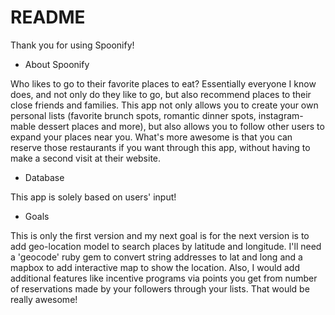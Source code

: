 # README

Thank you for using Spoonify!

* About Spoonify

Who likes to go to their favorite places to eat? Essentially everyone I know does, and not only do they like to go, but also recommend places to their close friends and families. This app not only allows you to create your own personal lists (favorite brunch spots, romantic dinner spots, instagram-mable dessert places and more), but also allows you to follow other users to expand your places near you. What's more awesome is that you can reserve those restaurants if you want through this app, without having to make a second visit at their website.

* Database

This app is solely based on users' input!

* Goals

This is only the first version and my next goal is for the next version is to add geo-location model to search places by latitude and longitude. I'll need a 'geocode' ruby gem to convert string addresses to lat and long and a mapbox to add interactive map to show the location. Also, I would add additional features like incentive programs via points you get from number of reservations made by your followers through your lists. That would be really awesome!
